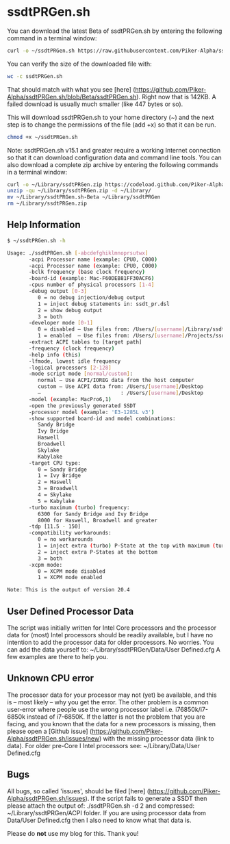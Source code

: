 ssdtPRGen.sh
============

You can download the latest Beta of ssdtPRGen.sh by entering the following command in a terminal window:

``` sh
curl -o ~/ssdtPRGen.sh https://raw.githubusercontent.com/Piker-Alpha/ssdtPRGen.sh/Beta/ssdtPRGen.sh
```

You can verify the size of the downloaded file with:

``` sh
wc -c ssdtPRGen.sh
```

That should match with what you see [here] (https://github.com/Piker-Alpha/ssdtPRGen.sh/blob/Beta/ssdtPRGen.sh). Right now that is 142KB. A failed download is usually much smaller (like 447 bytes or so).


This will download ssdtPRGen.sh to your home directory (~) and the next step is to change the permissions of the file (add +x) so that it can be run.
 
``` sh
chmod +x ~/ssdtPRGen.sh
```

Note: ssdtPRGen.sh v15.1 and greater require a working Internet connection so that it can download configuration data and command line tools. You can also download a complete zip archive by entering the following commands in a terminal window:

``` sh
curl -o ~/Library/ssdtPRGen.zip https://codeload.github.com/Piker-Alpha/ssdtPRGen.sh/zip/Beta
unzip -qu ~/Library/ssdtPRGen.zip -d ~/Library/
mv ~/Library/ssdtPRGen.sh-Beta ~/Library/ssdtPRGen
rm ~/Library/ssdtPRGen.zip
```


Help Information
----------------

``` sh
$ ~/ssdtPRGen.sh -h

Usage: ./ssdtPRGen.sh [-abcdefghiklmnoprsutwx]
       -acpi Processor name (example: CPU0, C000)
       -acpi Processor name (example: CPU0, C000)
       -bclk frequency (base clock frequency)
       -board-id (example: Mac-F60DEB81FF30ACF6)
       -cpus number of physical processors [1-4]
       -debug output [0-3]
          0 = no debug injection/debug output
          1 = inject debug statements in: ssdt_pr.dsl
          2 = show debug output
          3 = both
       -developer mode [0-1]
          0 = disabled – Use files from: /Users/[username]/Library/ssdtPRGen
          1 = enabled  – Use files from: /Users/[username]/Projects/ssdtPRGen.sh
       -extract ACPI tables to [target path]
       -frequency (clock frequency)
       -help info (this)
       -lfmode, lowest idle frequency
       -logical processors [2-128]
       -mode script mode [normal/custom]:
          normal – Use ACPI/IOREG data from the host computer
          custom – Use ACPI data from: /Users/[username]/Desktop
          –                          : /Users/[username]/Desktop
       -model (example: MacPro6,1)
       -open the previously generated SSDT
       -processor model (example: 'E3-1285L v3')
       -show supported board-id and model combinations:
          Sandy Bridge
          Ivy Bridge
          Haswell
          Broadwell
          Skylake
          Kabylake
       -target CPU type:
          0 = Sandy Bridge
          1 = Ivy Bridge
          2 = Haswell
          3 = Broadwell
          4 = Skylake
          5 = Kabylake
       -turbo maximum (turbo) frequency:
          6300 for Sandy Bridge and Ivy Bridge
          8000 for Haswell, Broadwell and greater
       -tdp [11.5 - 150]
       -compatibility workarounds:
          0 = no workarounds
          1 = inject extra (turbo) P-State at the top with maximum (turbo) frequency + 1 MHz
          2 = inject extra P-States at the bottom
          3 = both
       -xcpm mode:
          0 = XCPM mode disabled
          1 = XCPM mode enabled

Note: This is the output of version 20.4

```



User Defined Processor Data
---------------------------

The script was initially written for Intel Core processors and the processor data for (most) Intel processors should be readily available, but I have no intention to add the processor data for older processors. No worries. You can add the data yourself to: ~/Library/ssdtPRGen/Data/User Defined.cfg A few examples are there to help you.



Unknown CPU error
-----------------

The processor data for your processor may not (yet) be available, and this is – most likely – why you get the error. The other problem is a common user-error where people use the wrong processor label i.e. i76850k/i7-6850k instead of i7-6850K. If the latter is not the problem that you are facing, and you known that the data for a new processors is missing, then please open a [Github issue] (https://github.com/Piker-Alpha/ssdtPRGen.sh/issues/new) with the missing processor data (link to data). For older pre-Core I Intel processors see: ~/Library/Data/User Defined.cfg



Bugs
----

All bugs, so called 'issues', should be filed [here] (https://github.com/Piker-Alpha/ssdtPRGen.sh/issues). If the script fails to generate a SSDT then please attach the output of: ./ssdtPRGen.sh -d 2 and compressed: ~/Library/ssdtPRGen/ACPI folder. If you are using processor data from Data/User Defined.cfg then I also need to know what that data is. 

Please do **not** use my blog for this. Thank you!

